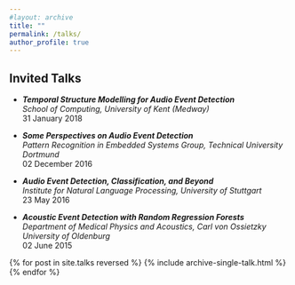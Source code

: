 ```yaml
---
#layout: archive
title: ""
permalink: /talks/
author_profile: true
---
```

Invited Talks
------
* ___Temporal Structure Modelling for Audio Event Detection___<br/>*School of Computing, University of Kent (Medway)*<br/>31 January 2018

* ___Some Perspectives on Audio Event Detection___<br/>*Pattern Recognition in Embedded Systems Group, Technical University Dortmund*<br/>02 December 2016

* ___Audio Event Detection, Classification, and Beyond___<br/>*Institute for Natural Language Processing, University of Stuttgart*<br/>23 May 2016

* ___Acoustic Event Detection with Random Regression Forests___<br/>*Department of Medical Physics and Acoustics, Carl von Ossietzky University of Oldenburg*<br/>02 June 2015


{% for post in site.talks reversed %}
  {% include archive-single-talk.html %}
{% endfor %}

